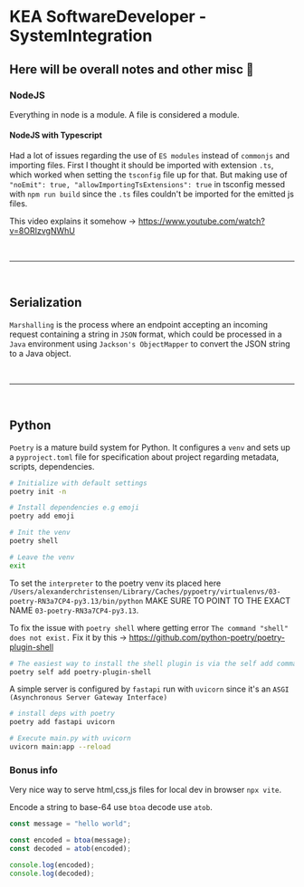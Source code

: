 # KEA SoftwareDeveloper - SystemIntegration

## Here will be overall notes and other misc 🧙

### NodeJS

Everything in node is a module. A file is considered a module.

#### NodeJS with Typescript

Had a lot of issues regarding the use of `ES modules` instead of `commonjs` and importing files. First I thought it should be imported with extension `.ts`, which worked when setting the `tsconfig` file up for that. But making use of `"noEmit": true, "allowImportingTsExtensions": true` in tsconfig messed with `npm run build` since the `.ts` files couldn't be imported for the emitted js files. 

This video explains it somehow -> https://www.youtube.com/watch?v=8ORIzvgNWhU

<br>

---

<br>

## Serialization

`Marshalling` is the process where an endpoint accepting an incoming request containing a string in `JSON` format, which could be processed in a `Java` environment using `Jackson's ObjectMapper` to convert the JSON string to a Java object.

<br>

---

<br>

## Python

`Poetry` is a mature build system for Python. It configures a `venv` and sets up a `pyproject.toml` file for specification about project regarding metadata, scripts, dependencies.


```bash
# Initialize with default settings
poetry init -n

# Install dependencies e.g emoji
poetry add emoji

# Init the venv
poetry shell

# Leave the venv
exit
```

To set the `interpreter` to the poetry venv its placed here `/Users/alexanderchristensen/Library/Caches/pypoetry/virtualenvs/03-poetry-RN3a7CP4-py3.13/bin/python` MAKE SURE TO POINT TO THE EXACT NAME `03-poetry-RN3a7CP4-py3.13`.


To fix the issue with `poetry shell` where getting error `The command "shell" does not exist.` Fix it by this -> https://github.com/python-poetry/poetry-plugin-shell

```bash
# The easiest way to install the shell plugin is via the self add command of Poetry.
poetry self add poetry-plugin-shell
```

A simple server is configured by `fastapi` run with `uvicorn` since it's an `ASGI (Asynchronous Server Gateway Interface)`

```bash
# install deps with poetry
poetry add fastapi uvicorn

# Execute main.py with uvicorn
uvicorn main:app --reload
```

### Bonus info

Very nice way to serve html,css,js files for local dev in browser `npx vite`.

Encode a string to base-64 use `btoa` decode use `atob`.

```js
const message = "hello world";

const encoded = btoa(message);
const decoded = atob(encoded);

console.log(encoded);
console.log(decoded);
```
